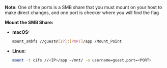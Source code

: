 **Note:** One of the ports is a SMB share that you must mount on your host to make direct changes, and one port is checker where you will find the flag

**Mount the SMB Share:**

- **macOS:**

  ```bash
  mount_smbfs //guest@[IP]:[PORT]/app /Mount_Point
  ```
- **Linux:**


  ```bash
  mount -t cifs //<IP>/app ~/mnt/ -o username=guest,port=<PORT>
  ```


